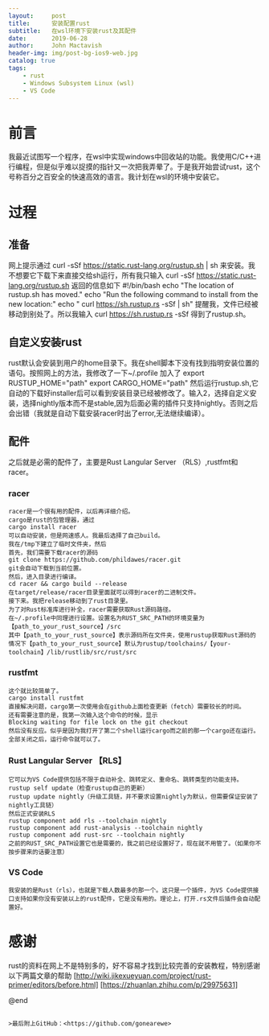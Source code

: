 ```yaml
---
layout:     post
title:      安装配置rust
subtitle:   在wsl环境下安装rust及其配件
date:       2019-06-28
author:     John Mactavish
header-img: img/post-bg-ios9-web.jpg
catalog: true
tags:
    - rust
    - Windows Subsystem Linux (wsl)
    - VS Code
---
```

# 前言
我最近试图写一个程序，在wsl中实现windows中回收站的功能。我使用C/C++进行编程，但是似乎难以捉摸的指针又一次把我弄晕了。于是我开始尝试rust，这个号称百分之百安全的快速高效的语言。我计划在wsl的环境中安装它。


# 过程
## 准备
网上提示通过
curl -sSf https://static.rust-lang.org/rustup.sh | sh
来安装。我不想要它下载下来直接交给sh运行，所有我只输入
curl -sSf https://static.rust-lang.org/rustup.sh 
返回的信息如下
\#!/bin/bash
echo "The location of rustup.sh has moved."
echo "Run the following command to install from the new location:"
echo "    curl https://sh.rustup.rs -sSf | sh"
提醒我，文件已经被移动到别处了。所以我输入
curl https://sh.rustup.rs -sSf
得到了rustup.sh。
## 自定义安装rust
rust默认会安装到用户的home目录下。我在shell脚本下没有找到指明安装位置的语句。按照网上的方法，我修改了一下~/.profile
加入了
export RUSTUP_HOME="path"
export CARGO_HOME="path"
然后运行rustup.sh,它自动的下载好installer后可以看到安装目录已经被修改了。输入2，选择自定义安装，选择nightly版本而不是stable,因为后面必需的插件只支持nightly。否则之后会出错（我就是自动下载安装racer时出了error,无法继续编译）。
## 配件
之后就是必需的配件了，主要是Rust Langular Server （RLS）,rustfmt和racer。
### racer 
    racer是一个很有用的配件，以后再详细介绍。
    cargo是rust的包管理器，通过
    cargo install racer
    可以自动安装，但是网速感人。我最后选择了自己build。
    我在/tmp下建立了临时文件夹，然后
    首先，我们需要下载racer的源码
    git clone https://github.com/phildawes/racer.git
    git会自动下载到当前位置。
    然后，进入目录进行编译。
    cd racer && cargo build --release
    在target/release/racer目录里面就可以得到racer的二进制文件。
    接下来。我把release移动到了rust目录里。
    为了对Rust标准库进行补全，racer需要获取Rust源码路径。
    在~/.profile中同理进行设置。设置名为RUST_SRC_PATH的环境变量为【path_to_your_rust_source】/src
    其中【path_to_your_rust_source】表示源码所在文件夹，使用rustup获取Rust源码的情况下【path_to_your_rust_source】默认为rustup/toolchains/【your-toolchain】/lib/rustlib/src/rust/src
###  rustfmt
    这个就比较简单了。
    cargo install rustfmt
    直接解决问题，cargo第一次使用会在github上面检查更新（fetch）需要较长的时间。
    还有需要注意的是，我第一次输入这个命令的时候，显示
    Blocking waiting for file lock on the git checkout
    然后没有反应。似乎是因为我打开了第二个shell运行cargo而之前的那一个cargo还在运行。全部关闭之后，运行命令就可以了。
### Rust Langular Server 【RLS】
    它可以为VS Code提供包括不限于自动补全、跳转定义、重命名、跳转类型的功能支持。
    rustup self update（检查rustup自己的更新）
    rustup update nightly（升级工具链，并不要求设置nightly为默认，但需要保证安装了nightly工具链）
    然后正式安装RLS
    rustup component add rls --toolchain nightly
    rustup component add rust-analysis --toolchain nightly
    rustup component add rust-src --toolchain nightly
    之前的RUST_SRC_PATH设置它也是需要的，我之前已经设置好了，现在就不用管了。（如果你不按步骤来的话要注意）
### VS Code
    我安装的是Rust（rls），也就是下载人数最多的那一个。这只是一个插件，为VS Code提供接口支持如果你没有安装以上的rust配件，它是没有用的。理论上，打开.rs文件后插件会自动配置好。


# 感谢
rust的资料在网上不是特别多的，好不容易才找到比较完善的安装教程，特别感谢以下两篇文章的帮助
[http://wiki.jikexueyuan.com/project/rust-primer/editors/before.html]
[https://zhuanlan.zhihu.com/p/29975631]


@end

```

>最后附上GitHub：<https://github.com/gonearewe>

